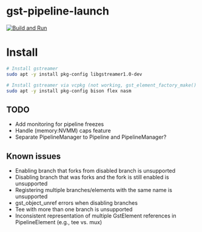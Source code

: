 # gst-pipeline-launch

[![Build and Run](https://github.com/shalex88/gst-example/actions/workflows/build.yaml/badge.svg)](https://github.com/shalex88/gst-example/actions/workflows/build.yaml)

# Install

```bash
# Install gstreamer
sudo apt -y install pkg-config libgstreamer1.0-dev

# Install gstreamer via vcpkg (not working, gst_element_factory_make() returns NULL)
sudo apt -y install pkg-config bison flex nasm
```

## TODO

- Add monitoring for pipeline freezes
- Handle (memory:NVMM) caps feature
- Separate PipelineManager to Pipeline and PipelineManager?

## Known issues

- Enabling branch that forks from disabled branch is unsupported
- Disabling branch that was forks and the fork is still enabled is unsupported
- Registering multiple branches/elements with the same name is unsupported
- gst_object_unref errors when disabling branches
- Tee with more than one branch is unsupported
- Inconsistent representation of multiple GstElement references in PipelineElement (e.g., tee vs. mux)